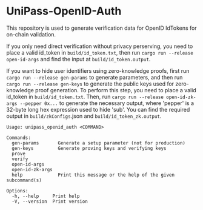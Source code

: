 # UniPass-OpenID-Auth

This repository is used to generate verification data for OpenID IdTokens for on-chain validation. 

If you only need direct verification without privacy perserving, you need to place a valid id_token in `build/id_token.txt`, then run `cargo run --release open-id-args` and find the input at `build/id_token.output`.

If you want to hide user identifiers using zero-knowledge proofs, first run `cargo run --release gen-params` to generate parameters, and then run `cargo run --release gen-keys` to generate the public keys used for zero-knowledge proof generation. To perform this step, you need to place a valid id_token in `build/id_token.txt`. Then, run `cargo run --release open-id-zk-args --pepper 0x...` to generate the necessary output, where 'pepper' is a 32-byte long hex expression used to hide 'sub'. You can find the required output in `build/zkConfigs`.json and `build/id_token_zk.output`.

```
Usage: unipass_openid_auth <COMMAND>

Commands:
  gen-params       Generate a setup parameter (not for production)
  gen-keys         Generate proving keys and verifying keys
  prove            
  verify           
  open-id-args     
  open-id-zk-args  
  help             Print this message or the help of the given subcommand(s)

Options:
  -h, --help     Print help
  -V, --version  Print version
```